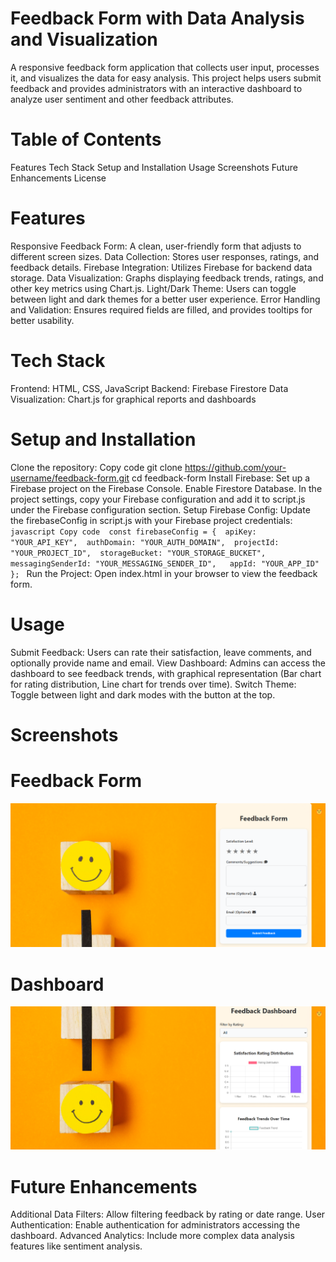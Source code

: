 
# Feedback Form with Data Analysis and Visualization
A responsive feedback form application that collects user input, processes it, and visualizes the data for easy analysis. This project helps users submit feedback and provides administrators with an interactive dashboard to analyze user sentiment and other feedback attributes.

# Table of Contents
Features
Tech Stack
Setup and Installation
Usage
Screenshots
Future Enhancements
License
# Features
Responsive Feedback Form: A clean, user-friendly form that adjusts to different screen sizes.
Data Collection: Stores user responses, ratings, and feedback details.
Firebase Integration: Utilizes Firebase for backend data storage.
Data Visualization: Graphs displaying feedback trends, ratings, and other key metrics using Chart.js.
Light/Dark Theme: Users can toggle between light and dark themes for a better user experience.
Error Handling and Validation: Ensures required fields are filled, and provides tooltips for better usability.
# Tech Stack
Frontend: HTML, CSS, JavaScript
Backend: Firebase Firestore
Data Visualization: Chart.js for graphical reports and dashboards
# Setup and Installation
Clone the repository:
Copy code
git clone https://github.com/your-username/feedback-form.git
cd feedback-form
Install Firebase:
Set up a Firebase project on the Firebase Console.
Enable Firestore Database.
In the project settings, copy your Firebase configuration and add it to script.js under the Firebase configuration section.
Setup Firebase Config: Update the firebaseConfig in script.js with your Firebase project credentials:
` javascript
Copy code 
const firebaseConfig = { 
  apiKey: "YOUR_API_KEY", 
  authDomain: "YOUR_AUTH_DOMAIN", 
  projectId: "YOUR_PROJECT_ID", 
  storageBucket: "YOUR_STORAGE_BUCKET",  
  messagingSenderId: "YOUR_MESSAGING_SENDER_ID",  
  appId: "YOUR_APP_ID"  
};  ` 
Run the Project: Open index.html in your browser to view the feedback form.

# Usage
Submit Feedback: Users can rate their satisfaction, leave comments, and optionally provide name and email.
View Dashboard: Admins can access the dashboard to see feedback trends, with graphical representation (Bar chart for rating distribution, Line chart for trends over time).
Switch Theme: Toggle between light and dark modes with the button at the top.
# Screenshots


# Feedback Form
![FeedbackForm main Page](./feedbackform.png)


# Dashboard
![DashBoard main Page](./feedbackformDashboard.png)
# Future Enhancements
Additional Data Filters: Allow filtering feedback by rating or date range.
User Authentication: Enable authentication for administrators accessing the dashboard.
Advanced Analytics: Include more complex data analysis features like sentiment analysis.

